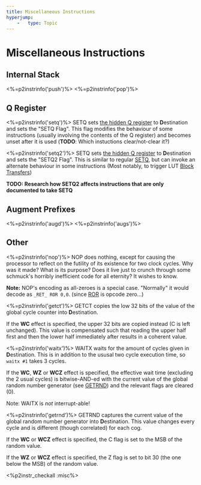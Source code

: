 ```yaml
---
title: Miscellaneous Instructions
hyperjump:
    -   type: Topic
---
```


# Miscellaneous Instructions


## Internal Stack

<%=p2instrinfo('push')%>
<%=p2instrinfo('pop')%>

## Q Register

<%=p2instrinfo('setq')%>
SETQ sets [the hidden Q register](cog.html#q-register) to **D**estination and sets the "SETQ Flag". This flag modifies the behaviour of some instructions (usually involving the contents of the Q register) and becomes unset after it is used (**TODO**: Which instuctions clear/not-clear it?)

<%=p2instrinfo('setq2')%>
SETQ sets [the hidden Q register](cog.html#q-register) to **D**estination and sets the "SETQ2 Flag". This is similar to regular [SETQ](#setq), but can invoke an alternate behaviour in some instructions (Most notably, to trigger LUT [Block Transfers](hubmem.html#block-transfers))

**TODO: Research how SETQ2 affects instructions that are only documented to take SETQ**

## Augment Prefixes

<%=p2instrinfo('augd')%>
<%=p2instrinfo('augs')%>

## Other

<%=p2instrinfo('nop')%>
NOP does nothing, except for causing the processor to reflect on the futility of its existence for two clock cycles. Why was it made? What is its purpose? Does it live just to crunch through some schmuck's horribly inefficient code for all eternity? It wishes to know.

**Note:** NOP's encoding as all-zeroes is a special case. "Normally" it would decode as `_RET_ ROR 0,0`. (since [ROR](alu.html#ror) is opcode zero...)


<%=p2instrinfo('getct')%>
GETCT copies the low 32 bits of the value of the global cycle counter into **D**estination.

If the **WC** effect is specified, the upper 32 bits are copied instead (C is left unchanged). This value is compensated such that reading the upper half first and then the lower half immediately after results in a coherent value.

<%=p2instrinfo('waitx')%>
WAITX waits for the amount of cycles given in **D**estination. This is in addition to the ususal two cycle execution time, so `waitx #1` takes 3 cycles.

If the **WC**, **WZ** or **WCZ** effect is specified, the effective wait time (excluding the 2 usual cycles) is bitwise-AND-ed with the current value of the global random number generator (see [GETRND](#getrnd)) and the relevant flags are cleared (0).

Note: WAITX is _not_ interrupt-able!

<%=p2instrinfo('getrnd')%>
GETRND captures the current value of the global random number generator into **D**estination. This value changes every cycle and is different (though correlated) for each cog.

If the **WC** or **WCZ** effect is specified, the C flag is set to the MSB of the random value.

If the **WZ** or **WCZ** effect is specified, the Z flag is set to bit 30 (the one below the MSB) of the random value.

<%p2instr_checkall :misc%>